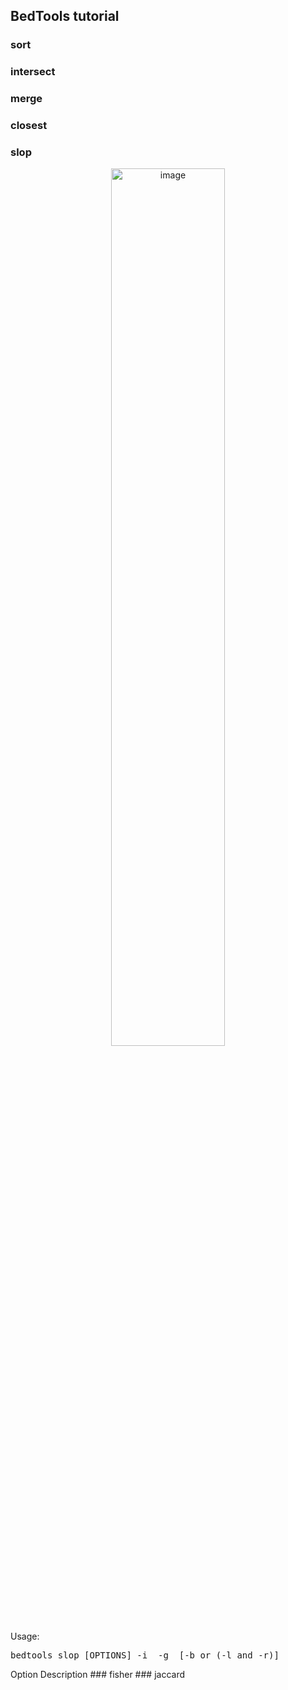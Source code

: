 ## BedTools tutorial
### sort
### intersect
### merge
### closest
### slop
<div align=center>
  <img src="https://user-images.githubusercontent.com/124801933/220039706-6a3a96af-14e1-4f33-943a-93769f6341e4.png" alt="image" style="width:60%;text-align:center" /></div>
Usage:
<div class="highlight">
   <pre stype="background-color:#e9e9e9;padding:10px;border:1px solid #ddeeff">bedtools slop [OPTIONS] -i <BED/GFF/VCF> -g <GENOME> [-b or (-l and -r)]</pre>
</div>

<thead valign="bottom">
<tr class="row-odd"><th class="head">Option</th>
<th class="head">Description</th>
</tr>
</thead> 
### fisher
### jaccard
